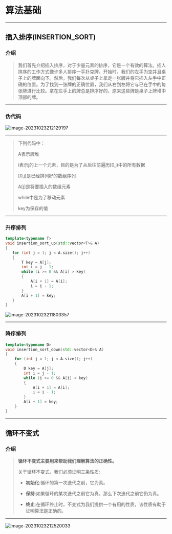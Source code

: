 # 算法基础

---

## 插入排序(INSERTION_SORT)

### 介绍

> 我们首先介绍插入排序，对于少量元素的排序，它是一个有效的算法。插人排序的工作方式像许多人排序一手扑克牌。开始时，我们的左手为空并且桌子上的牌面向下。然后，我们每次从桌子上拿走一张牌并将它插入左手中正确的位置。为了找到一张牌的正确位置，我们从右到左将它与已在手中的每张牌进行比较。拿在左手上的牌总是排序好的，原来这些牌是桌子上牌堆中顶部的牌。

---

### 伪代码

![image-20231023212129197](https://dhrs-oss.oss-cn-beijing.aliyuncs.com/img/202310232121231.png)

---

> 下列代码中：
>
> A表示牌堆
>
> i表示j的上一个元素，目的是为了从后往前遍历[0,j)中的所有数据
>
> [0,j)是已经排列好的数组序列
>
> A[j]是将要插入的数组元素
>
> while中是为了移动元素
>
> key为保存的值

---

### 升序排列

 ```c++
 template<typename T>
 void insertion_sort_up(std::vector<T>& A)
 {
 	for (int j = 1; j < A.size(); j++)
 	{
 		T key = A[j];
 		int i = j - 1;
 		while (i >= 0 && A[i] > key)
 		{
 			A[i + 1] = A[i];
 			i = i - 1;
 		}
 		A[i + 1] = key;
 	}
 }
 ```

![image-20231023211803357](https://dhrs-oss.oss-cn-beijing.aliyuncs.com/img/202310232120151.png)

---

### 降序排列

```c++
template<typename D>
void insertion_sort_down(std::vector<D>& A)
{
	for (int j = 1; j < A.size(); j++)
	{
		D key = A[j];
		int i = j - 1;
		while (i >= 0 && A[i] < key)
		{
			A[i + 1] = A[i];
			i = i - 1;
		}
		A[i + 1] = key;
	}
}
```

---

## 循环不变式

### 介绍

> **循环不变式主要用来帮助我们理解算法的正确性。**
>
> 关于循环不变式，我们必须证明三条性质:
>
> * **初始化**:循环的第一次迭代之前，它为真。
>
> * **保持**:如果循环的某次迭代之前它为真，那么下次迭代之前它仍为真。
>
> * **终止**:在循环终止时，不变式为我们提供一个有用的性质，该性质有助于证明算法是正确的。

---

![image-20231023212520033](https://dhrs-oss.oss-cn-beijing.aliyuncs.com/img/202310232125090.png)

